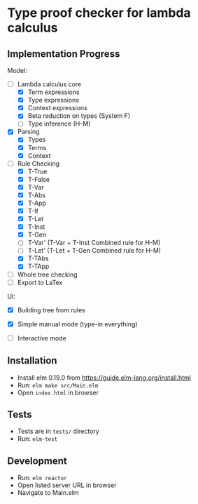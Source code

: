 # Type proof checker for lambda calculus

## Implementation Progress

Model:
- [ ] Lambda calculus core
    - [x] Term expressions
    - [x] Type expressions
    - [x] Context expressions
    - [x] Beta reduction on types (System F)
    - [ ] Type inference (H-M)
- [x] Parsing
    - [x] Types
    - [x] Terms
    - [x] Context
- [ ] Rule Checking
    - [x] T-True
    - [x] T-False
    - [x] T-Var
    - [x] T-Abs
    - [x] T-App
    - [x] T-If
    - [x] T-Let
    - [x] T-Inst
    - [x] T-Gen
    - [ ] T-Var' (T-Var + T-Inst Combined rule for H-M)
    - [ ] T-Let' (T-Let + T-Gen Combined rule for H-M)
    - [x] T-TAbs
    - [x] T-TApp
- [ ] Whole tree checking
- [ ] Export to LaTex

UI:
- [x] Building tree from rules
- [x] Simple manual mode (type-in everything)
- [ ] Interactive mode


## Installation
- Install elm 0.19.0 from https://guide.elm-lang.org/install.html
- Run: `elm make src/Main.elm`
- Open `index.html` in browser

## Tests
- Tests are in `tests/` directory
- Run: `elm-test`

## Development
- Run: `elm reactor`
- Open listed server URL in browser
- Navigate to Main.elm

